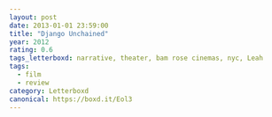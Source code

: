 ```yaml
---
layout: post 
date: 2013-01-01 23:59:00
title: "Django Unchained"
year: 2012
rating: 0.6
tags_letterboxd: narrative, theater, bam rose cinemas, nyc, Leah
tags:
  - film
  - review
category: Letterboxd
canonical: https://boxd.it/Eol3
---
```


